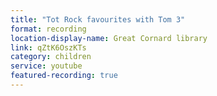 ```yaml
---
title: "Tot Rock favourites with Tom 3"
format: recording
location-display-name: Great Cornard library
link: qZtK6OszKTs
category: children
service: youtube
featured-recording: true
---
```

